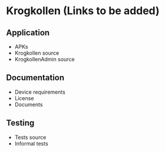 Krogkollen (Links to be added)
==========

Application
----------
* APKs
* Krogkollen source
* KrogkollenAdmin source

Documentation
----------
* Device requirements
* License
* Documents

Testing
----------
* Tests source
* Informal tests